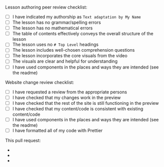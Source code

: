 <!-- Use this checklist if you're authoring a lesson -->

Lesson authoring peer review checklist:

- [ ] I have indicated my authorship as `Text adaptation by My Name`
- [ ] The lesson has no grammar/spelling errors
- [ ] The lesson has no mathematical errors
- [ ] The table of contents effectively conveys the overall structure of the lesson
- [ ] The lesson uses no `# Top Level` headings
- [ ] The lesson includes well-chosen comprehension questions
- [ ] The lesson incorporates the core visuals from the video
- [ ] The visuals are clear and helpful for understanding
- [ ] I have used components in the places and ways they are intended (see the readme)

<!-- Use this checklist if you're making any other changes to the website -->

Website change review checklist:

- [ ] I have requested a review from the appropriate persons
- [ ] I have checked that my changes work in the preview
- [ ] I have checked that the rest of the site is still functioning in the preview
- [ ] I have checked that my content/code is consistent with existing content/code
- [ ] I have used components in the places and ways they are intended (see the readme)
- [ ] I have formatted all of my code with Prettier

<!-- List what this pull request adds/changes/removes/fixes. Paste into message box when you squash merge. -->

This pull request:

-
-
-
